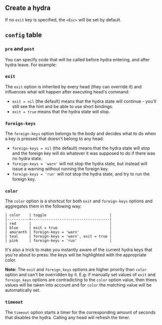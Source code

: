 ## Create a hydra

If no `exit` key is specified, the `<Esc>` will be set by default.

## `config` table

### `pre` and `post`

You can specify code that will be called before hydra entering, and after hydra leave.
For example:

### `exit`

The `exit` option is inherited by every head (they can override it) and influences what
will happen after executing head's command:

- `exit = nil` (the default) means that the hydra state will continue - you'll still see
  the hint and be able to use short bindings.
- `exit = true` means that the hydra state will stop.

### `foreign-keys`

The `foreign-keys` option belongs to the body and decides what to do when a key is pressed
that doesn't belong to any head:

- `foreign-keys = nil` (the default) means that the hydra state will stop and the foreign
  key will do whatever it was supposed to do if there was no hydra state.
- `foreign-keys = 'warn'` will not stop the hydra state, but instead will issue a warning
  without running the foreign key.
- `foreign-keys = 'run'` will not stop the hydra state, and try to run the foreign key.

### `color`

The `color` option is a shortcut for both `exit` and `foreign-keys` options and aggregates
them in the following way:

    | color    | toggle                             |
    |----------+------------------------------------|
    | red      |                                    |
    | blue     | exit = true                        |
    | amaranth | foreign-keys = 'warn'              |
    | teal     | foreign-keys = 'warn', exit = true |
    | pink     | foreign-keys = 'run'               |

It's also a trick to make you instantly aware of the current hydra keys that you're about
to press: the keys will be highlighted with the appropriate color.

**Note:** The `exit` and `foreign_keys` options are higher priority than `color` option
and can't be overridden by it. E.g: if manually set values of `exit` and `foreign_keys`
options are contradicting to the `color` option value, then thees values will be taken
into account and for `color` the matching value will be automatically set.

### `timeout`

The `timeout` option starts a timer for the corresponding amount of seconds that disables
the hydra.  Calling any head will refresh the timer.

<!-- vim: set tw=90: -->
